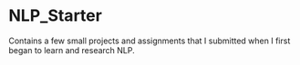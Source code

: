 # NLP_Starter
Contains a few small projects and assignments that I submitted when I first began to learn and research NLP.

